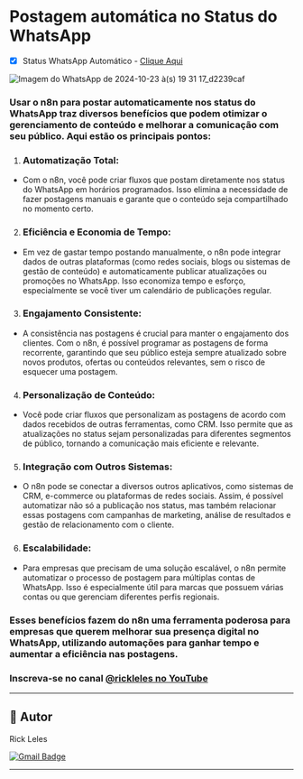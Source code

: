 # Postagem automática no Status do WhatsApp
- [x] Status WhatsApp Automático - [Clique Aqui](https://github.com/fleles324/fleles324/blob/main/n8n-files/AutoWhatsAppStatus/AutoStatus)

![Imagem do WhatsApp de 2024-10-23 à(s) 19 31 17_d2239caf](https://github.com/user-attachments/assets/4eb8811a-994f-4956-9ff9-b43290113b2b)

### Usar o n8n para postar automaticamente nos status do WhatsApp traz diversos benefícios que podem otimizar o gerenciamento de conteúdo e melhorar a comunicação com seu público. Aqui estão os principais pontos:

1. ### Automatização Total:
- Com o n8n, você pode criar fluxos que postam diretamente nos status do WhatsApp em horários programados. Isso elimina a necessidade de fazer postagens manuais e garante que o conteúdo seja compartilhado no momento certo.

2. ### Eficiência e Economia de Tempo:
- Em vez de gastar tempo postando manualmente, o n8n pode integrar dados de outras plataformas (como redes sociais, blogs ou sistemas de gestão de conteúdo) e automaticamente publicar atualizações ou promoções no WhatsApp. Isso economiza tempo e esforço, especialmente se você tiver um calendário de publicações regular.

3. ### Engajamento Consistente:
- A consistência nas postagens é crucial para manter o engajamento dos clientes. Com o n8n, é possível programar as postagens de forma recorrente, garantindo que seu público esteja sempre atualizado sobre novos produtos, ofertas ou conteúdos relevantes, sem o risco de esquecer uma postagem.

4. ### Personalização de Conteúdo:
- Você pode criar fluxos que personalizam as postagens de acordo com dados recebidos de outras ferramentas, como CRM. Isso permite que as atualizações no status sejam personalizadas para diferentes segmentos de público, tornando a comunicação mais eficiente e relevante.

5. ### Integração com Outros Sistemas:
- O n8n pode se conectar a diversos outros aplicativos, como sistemas de CRM, e-commerce ou plataformas de redes sociais. Assim, é possível automatizar não só a publicação nos status, mas também relacionar essas postagens com campanhas de marketing, análise de resultados e gestão de relacionamento com o cliente.

6. ### Escalabilidade:
- Para empresas que precisam de uma solução escalável, o n8n permite automatizar o processo de postagem para múltiplas contas de WhatsApp. Isso é especialmente útil para marcas que possuem várias contas ou que gerenciam diferentes perfis regionais.

### Esses benefícios fazem do n8n uma ferramenta poderosa para empresas que querem melhorar sua presença digital no WhatsApp, utilizando automações para ganhar tempo e aumentar a eficiência nas postagens.

### Inscreva-se no canal [@rickleles no YouTube](https://www.youtube.com/channel/UCRtctFKjrilIhyX-fQ_B3Jg?sub_confirmation=1)

---
## 🦸 Autor


Rick Leles</a>
 <br />
 
[![Gmail Badge](https://img.shields.io/badge/-fleles324@gmail.com-c14438?style=flat-square&logo=Gmail&logoColor=white&link=mailto:fleles324@gmail.com)](mailto:fleles324@gmail.com)

---
